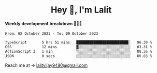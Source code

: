 <h1 align="center">Hey 👋, I'm Lalit</h1>

#### Weekly development breakdown 👨🏻‍💻
<!--START_SECTION:waka-->

```txt
From: 02 October 2023 - To: 09 October 2023

TypeScript       5 hrs 51 mins   ████████████████████████░   96.30 %
CSS              12 mins         ▓░░░░░░░░░░░░░░░░░░░░░░░░   03.31 %
ActionScript 3   1 min           ░░░░░░░░░░░░░░░░░░░░░░░░░   00.36 %
JSON             0 secs          ░░░░░░░░░░░░░░░░░░░░░░░░░   00.03 %
```

<!--END_SECTION:waka-->

Reach me at → lalitvijay9480@gmail.com
